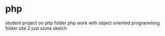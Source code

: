 # php
student project on php
folder php work with object oriented programming
folder site 2 just some sketch 
